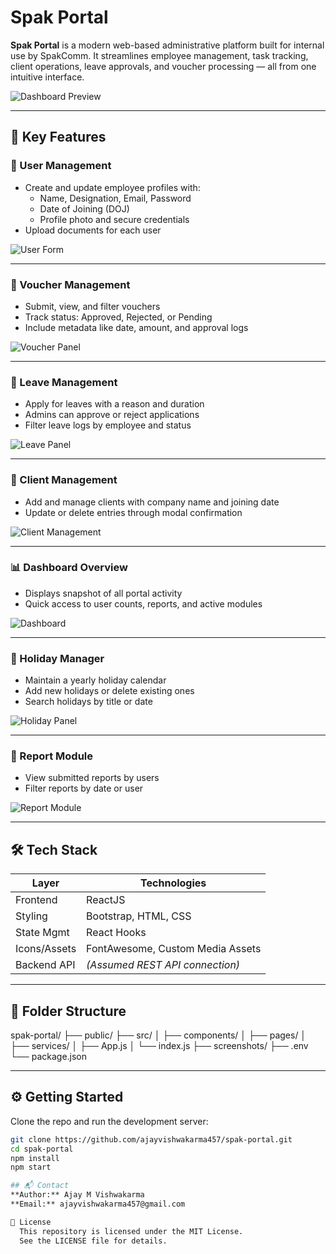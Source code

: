 # Spak Portal

**Spak Portal** is a modern web-based administrative platform built for internal use by SpakComm. It streamlines employee management, task tracking, client operations, leave approvals, and voucher processing — all from one intuitive interface.

![Dashboard Preview](./screenshot/2.png)

---

## 🚀 Key Features

### 👤 User Management
- Create and update employee profiles with:
  - Name, Designation, Email, Password
  - Date of Joining (DOJ)
  - Profile photo and secure credentials
- Upload documents for each user

![User Form](./screenshot/21.png)

---

### 🧾 Voucher Management
- Submit, view, and filter vouchers
- Track status: Approved, Rejected, or Pending
- Include metadata like date, amount, and approval logs

![Voucher Panel](./screenshot/5.png)

---

### 📅 Leave Management
- Apply for leaves with a reason and duration
- Admins can approve or reject applications
- Filter leave logs by employee and status

![Leave Panel](./screenshot/9.png)

---

### 🏢 Client Management
- Add and manage clients with company name and joining date
- Update or delete entries through modal confirmation

![Client Management](./screenshot/1.png)

---

### 📊 Dashboard Overview
- Displays snapshot of all portal activity
- Quick access to user counts, reports, and active modules

![Dashboard](./screenshot/2.png)

---

### 📆 Holiday Manager
- Maintain a yearly holiday calendar
- Add new holidays or delete existing ones
- Search holidays by title or date

![Holiday Panel](./screenshot/4.png)

---

### 📝 Report Module
- View submitted reports by users
- Filter reports by date or user

![Report Module](./screenshot/7.png)

---

## 🛠 Tech Stack

| Layer        | Technologies                     |
|--------------|----------------------------------|
| Frontend     | ReactJS                          |
| Styling      | Bootstrap, HTML, CSS             |
| State Mgmt   | React Hooks                      |
| Icons/Assets | FontAwesome, Custom Media Assets |
| Backend API  | *(Assumed REST API connection)*  |

---

## 📁 Folder Structure
spak-portal/
├── public/
├── src/
│ ├── components/
│ ├── pages/
│ ├── services/
│ ├── App.js
│ └── index.js
├── screenshots/
├── .env
└── package.json


---

## ⚙️ Getting Started

Clone the repo and run the development server:

```bash
git clone https://github.com/ajayvishwakarma457/spak-portal.git
cd spak-portal
npm install
npm start

## 📬 Contact
**Author:** Ajay M Vishwakarma  
**Email:** ajayvishwakarma457@gmail.com

📄 License
  This repository is licensed under the MIT License.
  See the LICENSE file for details.

